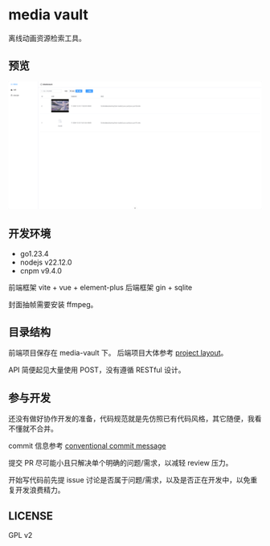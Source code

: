 # media vault

离线动画资源检索工具。

## 预览

![screenshot](./docs/images/screenshot.png)

## 开发环境

- go1.23.4
- nodejs v22.12.0
- cnpm v9.4.0

前端框架 vite + vue + element-plus
后端框架 gin + sqlite

封面抽帧需要安装 ffmpeg。

## 目录结构

前端项目保存在 media-vault 下。
后端项目大体参考 [project layout](https://github.com/golang-standards/project-layout)。

API 简便起见大量使用 POST，没有遵循 RESTful 设计。

## 参与开发

还没有做好协作开发的准备，代码规范就是先仿照已有代码风格，其它随便，我看不懂就不合并。

commit 信息参考 [conventional commit message](https://www.conventionalcommits.org/en/v1.0.0/)

提交 PR 尽可能小且只解决单个明确的问题/需求，以减轻 review 压力。

开始写代码前先提 issue 讨论是否属于问题/需求，以及是否正在开发中，以免重复开发浪费精力。

## LICENSE

GPL v2
